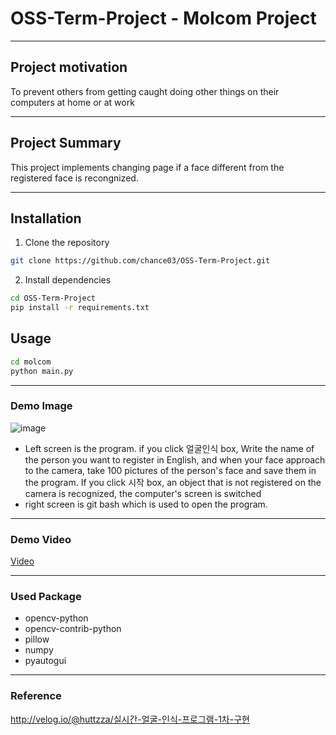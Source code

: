 # OSS-Term-Project - Molcom Project

---
## Project motivation
To prevent others from getting caught doing other things on their computers at home or at work

---
## Project Summary
This project implements changing page if a face different from the registered face is recongnized.

---

## Installation

1. Clone the repository

```bash
git clone https://github.com/chance03/OSS-Term-Project.git
```

2. Install dependencies

```bash
cd OSS-Term-Project
pip install -r requirements.txt
```

## Usage

```bash
cd molcom
python main.py
```

---

### Demo Image

![image](https://user-images.githubusercontent.com/106923158/207044619-1ce8a668-6619-48a1-b876-82c113398caf.png)

- Left screen is the program. if you click 얼굴인식 box, Write the name of the person you want to register in English, and when your face approach to the camera, take 100 pictures of the person's face and save them in the program. If you click 시작 box, an object that is not registered on the camera is recognized, the computer's screen is switched
- right screen is git bash which is used to open the program.

---

### Demo Video

[Video](https://youtu.be/T2OjW052D-Y)

---

### Used Package

- opencv-python
- opencv-contrib-python
- pillow
- numpy
- pyautogui

---

### Reference

<http://velog.io/@huttzza/실시간-얼굴-인식-프로그램-1차-구현>

